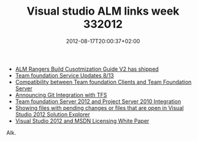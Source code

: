 ﻿---
title: "Visual studio ALM links week 332012"
description: ""
date: 2012-08-17T20:00:37+02:00
draft: false
tags: [ALM,Visual Studio ALM]
categories: [Visual Studio ALM]
---
- [ALM Rangers Build Cusotmization Guide V2 has shipped](http://mikefourie.wordpress.com/2012/08/04/alm-rangers-build-customization-guide-v2-has-shipped/)
- [Team foundation Service Updates 8/13](http://tfspreview.com/en-us/home/news/2012/aug-13/)
- [Compatibility between Team foundation Clients and Team Foundation Server](http://msdn.microsoft.com/en-us/library/dd997788%28v=vs.110%29.aspx)
- [Announcing Git Integration with TFS](http://blogs.msdn.com/b/bharry/archive/2012/08/13/announcing-git-integration-with-tfs.aspx)
- [Team foundation Server 2012 and Project Server 2010 Integration](http://blogs.msdn.com/b/visualstudioalm/archive/2012/08/09/team-foundation-server-2012-and-project-server-2010-integration.aspx)
- [Showing files with pending changes or files that are open in Visual Studio 2012 Solution Explorer](http://blogs.msdn.com/b/visualstudioalm/archive/2012/08/14/showing-files-with-pending-changes-or-files-that-are-open-in-visual-studio-2012-solution-explorer.aspx)
- [Visual Studio 2012 and MSDN Licensing White Paper](http://www.microsoft.com/en-us/download/details.aspx?id=13350)

Alk.
